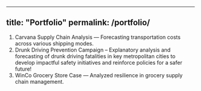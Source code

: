 ----
title: "Portfolio"
permalink: /portfolio/ 
---

1. Carvana Supply Chain Analysis — Forecasting transportation costs across various shipping modes.
2. Drunk Driving Prevention Campaign – Explanatory analysis and forecasting of drunk driving fatalities in key metropolitan cities to develop impactful safety initiatives and reinforce policies for a safer future!
3. WinCo Grocery Store Case — Analyzed resilience in grocery supply chain management.  
